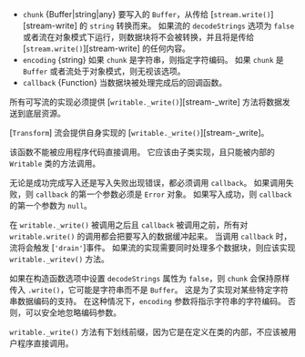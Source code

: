 
* `chunk` {Buffer|string|any} 要写入的 `Buffer`，从传给 [`stream.write()`][stream-write] 的 `string` 转换而来。 
   如果流的 `decodeStrings` 选项为 `false` 或者流在对象模式下运行，则数据块将不会被转换，并且将是传给 [`stream.write()`][stream-write] 的任何内容。
* `encoding` {string} 如果 `chunk` 是字符串，则指定字符编码。
  如果 `chunk` 是 `Buffer` 或者流处于对象模式，则无视该选项。
* `callback` {Function} 当数据块被处理完成后的回调函数。

所有可写流的实现必须提供 [`writable._write()`][stream-_write] 方法将数据发送到底层资源。

[`Transform`] 流会提供自身实现的 [`writable._write()`][stream-_write]。

该函数不能被应用程序代码直接调用。
它应该由子类实现，且只能被内部的 `Writable` 类的方法调用。

无论是成功完成写入还是写入失败出现错误，都必须调用 `callback`。
如果调用失败，则 `callback` 的第一个参数必须是 `Error` 对象。
如果写入成功，则 `callback` 的第一个参数为 `null`。

在 `writable._write()` 被调用之后且 `callback` 被调用之前，所有对 `writable.write()` 的调用都会把要写入的数据缓冲起来。
当调用 `callback` 时，流将会触发 [`'drain'`]事件。
如果流的实现需要同时处理多个数据块，则应该实现 `writable._writev()` 方法。

如果在构造函数选项中设置 `decodeStrings` 属性为 `false`，则 `chunk` 会保持原样传入 `.write()`，它可能是字符串而不是 `Buffer`。
这是为了实现对某些特定字符串数据编码的支持。 
在这种情况下，`encoding` 参数将指示字符串的字符编码。 否则，可以安全地忽略编码参数。

`writable._write()` 方法有下划线前缀，因为它是在定义在类的内部，不应该被用户程序直接调用。

